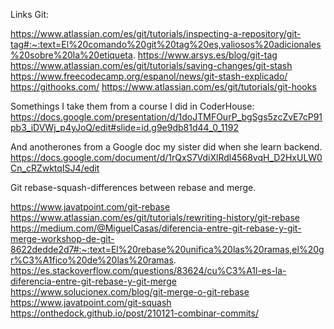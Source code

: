 Links Git:

https://www.atlassian.com/es/git/tutorials/inspecting-a-repository/git-tag#:~:text=El%20comando%20git%20tag%20es,valiosos%20adicionales%20sobre%20la%20etiqueta.
https://www.arsys.es/blog/git-tag
https://www.atlassian.com/es/git/tutorials/saving-changes/git-stash
https://www.freecodecamp.org/espanol/news/git-stash-explicado/
https://githooks.com/
https://www.atlassian.com/es/git/tutorials/git-hooks

Somethings I take them from a course I did in CoderHouse:
https://docs.google.com/presentation/d/1doJTMFOurP_bgSgs5zcZvE7cP91pb3_iDVWj_p4yJoQ/edit#slide=id.g9e9db81d44_0_1192

And anotherones from a Google doc my sister did when she learn backend.
https://docs.google.com/document/d/1rQxS7VdiXlRdl4568vqH_D2HxULW0Cn_cRZwktqISJ4/edit

Git rebase-squash-differences between rebase and merge.

https://www.javatpoint.com/git-rebase
https://www.atlassian.com/es/git/tutorials/rewriting-history/git-rebase
https://medium.com/@MiguelCasas/diferencia-entre-git-rebase-y-git-merge-workshop-de-git-8622dedde2d7#:~:text=El%20rebase%20unifica%20las%20ramas,el%20gr%C3%A1fico%20de%20las%20ramas.
https://es.stackoverflow.com/questions/83624/cu%C3%A1l-es-la-diferencia-entre-git-rebase-y-git-merge
https://www.solucionex.com/blog/git-merge-o-git-rebase
https://www.javatpoint.com/git-squash
https://onthedock.github.io/post/210121-combinar-commits/




